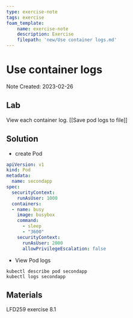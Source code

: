 ```yaml
---
type: exercise-note
tags: exercise
foam_template:
    name: exercise-note
    description: Exercise
    filepath: 'new/Use container logs.md'
---
```

# Use container logs
Note Created: 2023-02-26

## Lab 

View each container log.
[[Save pod logs to file]]

## Solution

- create Pod
```yaml
apiVersion: v1
kind: Pod
metadata:
  name: secondapp
spec:
  securityContext:
    runAsUser: 1000
  containers:
  - name: busy
    image: busybox
    command:
      - sleep
      - "3600"
    securityContext:
      runAsUser: 2000
      allowPrivilegeEscalation: false
```

- View Pod logs
```console
kubectl describe pod secondapp
kubectl logs secondapp
```

## Materials
LFD259 exercise 8.1
